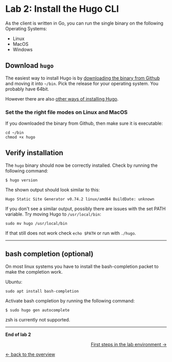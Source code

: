 # Lab 2: Install the Hugo CLI

As the client is written in Go, you can run the single binary on the following Operating Systems:

- Linux
- MacOS
- Windows

## Download `hugo`

The easiest way to install Hugo is by [downloading the binary from Github](https://github.com/gohugoio/hugo/releases) and moving it into `~/bin`. Pick the release for your operating system. You probably have 64bit.

However there are also [other ways of installing Hugo](https://gohugo.io/getting-started/installing).

### Set the the right file modes on Linux and MacOS

If you downloaded the binary from Github, then make sure it is executable:

```
cd ~/bin
chmod +x hugo
```

## Verify installation

The `hugo` binary should now be correctly installed. Check by running the following command:

```
$ hugo version
```

The shown output should look similar to this:

```
Hugo Static Site Generator v0.74.2 linux/amd64 BuildDate: unknown
```

If you don't see a similar output, possibly there are issues with the set PATH variable. Try moving Hugo to `/usr/local/bin`:

```
sudo mv hugo /usr/local/bin
```
If that still does not work check `echo $PATH` or run with `./hugo`.


---

## bash completion (optional)

On most linux systems you have to install the bash-completion packet to make the completion work.

Ubuntu:
```
sudo apt install bash-completion
```

Activate bash completion by running the following command:
```
$ sudo hugo gen autocomplete
```

zsh is currently not supported.


---

**End of lab 2**

<p width="100px" align="right"><a href="03_first_steps.md">First steps in the lab environment →</a></p>

[← back to the overview](../README.md)
